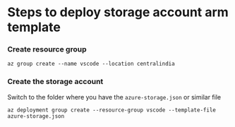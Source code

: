 # Steps to deploy storage account arm template

### Create resource group
```
az group create --name vscode --location centralindia
```


### Create the storage account
Switch to the folder where you have the `azure-storage.json` or similar file

```
az deployment group create --resource-group vscode --template-file azure-storage.json
```